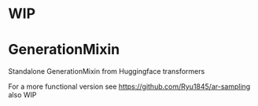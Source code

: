 # WIP
# GenerationMixin
Standalone GenerationMixin from Huggingface transformers

For a more functional version see https://github.com/Ryu1845/ar-sampling also WIP

